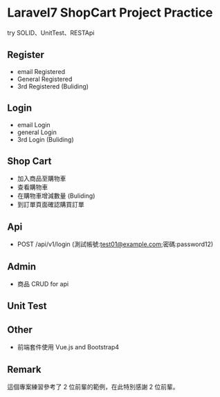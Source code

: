 # Laravel7 ShopCart Project Practice

try SOLID、UnitTest、RESTApi

## Register

-   email Registered
-   General Registered 
-   3rd Registered (Buliding)

## Login

-   email Login
-   general Login
-   3rd Login (Buliding)

## Shop Cart

-   加入商品至購物車
-   查看購物車
-   在購物車增減數量 (Buliding)
-   到訂單頁面確認購買訂單

## Api

-   POST /api/v1/login (測試帳號:test01@example.com;密碼:password12)

## Admin

-   商品 CRUD for api

## Unit Test

## Other

-   前端套件使用 Vue.js and Bootstrap4

## Remark

這個專案練習參考了 2 位前輩的範例，在此特別感謝 2 位前輩。
